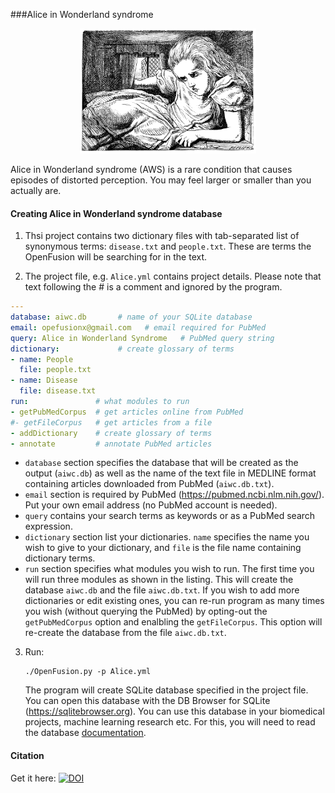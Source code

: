 ###Alice in Wonderland syndrome
<p align="center">
<img src="img/alice.jpg" height="200"/>
</p>
Alice in Wonderland syndrome (AWS) is a rare condition that causes episodes of distorted perception. You may feel larger or smaller than you actually are.

#### Creating Alice in Wonderland syndrome database

1. Thsi project contains two dictionary files with tab-separated list of synonymous terms: `disease.txt` and `people.txt`. These are terms the OpenFusion will be searching for in the text.
   <br>

2. The project file, e.g. `Alice.yml` contains project details. Please note that text following the # is a comment and ignored by the program.
```yml
---
database: aiwc.db       # name of your SQLite database
email: opefusionx@gmail.com   # email required for PubMed
query: Alice in Wonderland Syndrome   # PubMed query string
dictionary:             # create glossary of terms
- name: People
  file: people.txt
- name: Disease
  file: disease.txt
run:               # what modules to run
- getPubMedCorpus  # get articles online from PubMed
#- getFileCorpus   # get articles from a file
- addDictionary    # create glossary of terms
- annotate         # annotate PubMed articles
```
- `database` section specifies the database that will be created as the output (`aiwc.db`) as well as the name of the text file in MEDLINE format containing articles downloaded from PubMed (`aiwc.db.txt`).
- `email` section is required by PubMed (https://pubmed.ncbi.nlm.nih.gov/). Put your own email address (no PubMed account is needed).
- `query` contains your search terms as keywords or as a PubMed search expression.
- `dictionary` section list your dictionaries. `name` specifies the name you wish to give to your dictionary, and `file` is the file name containing dictionary terms.
- `run` section specifies what modules you wish to run. The first time you will run three modules as shown in the listing. This will create the database `aiwc.db` and the file `aiwc.db.txt`. If you wish to add more dictionaries or edit existing ones, you can re-run program as many times you wish (without querying the PubMed) by opting-out the `getPubMedCorpus` option and enalbling the `getFileCorpus`. This option will re-create the database from the file `aiwc.db.txt`.
3. Run:

       ./OpenFusion.py -p Alice.yml

   The program will create SQLite database specified in the project file. You can open this database with the DB Browser for SQLite (https://sqlitebrowser.org). You can use this database in your biomedical projects, machine learning research etc. For this, you will need to read the database [documentation](database.md).

    
#### Citation
Get it here:  [![DOI](https://zenodo.org/badge/248162501.svg)](https://zenodo.org/badge/latestdoi/248162501)